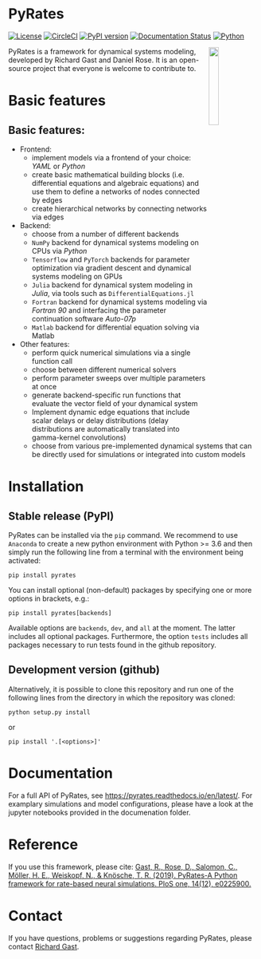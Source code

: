 PyRates
=======

[![License](https://img.shields.io/github/license/pyrates-neuroscience/PyRates.svg)](https://github.com/pyrates-neuroscience/PyRates) 
[![CircleCI](https://circleci.com/gh/pyrates-neuroscience/PyRates/tree/master.svg?style=svg)](https://circleci.com/gh/pyrates-neuroscience/PyRates/tree/master)
[![PyPI version](https://badge.fury.io/py/pyrates.svg)](https://badge.fury.io/py/pyrates)
[![Documentation Status](https://readthedocs.org/projects/pyrates/badge/?version=latest)](https://pyrates.readthedocs.io/en/latest/?badge=latest)
[![Python](https://img.shields.io/pypi/pyversions/pyrates.svg?style=plastic)](https://badge.fury.io/py/pyrates)

<img src="https://github.com/pyrates-neuroscience/PyRates/blob/master/PyRates_logo_color.png" width="20%" heigth="20%" align="right">

PyRates is a framework for dynamical systems modeling, developed by Richard Gast and Daniel Rose. 
It is an open-source project that everyone is welcome to contribute to.

Basic features
===============

Basic features:
---------------

- Frontend:
   - implement models via a frontend of your choice: *YAML* or *Python*
   - create basic mathematical building blocks (i.e. differential equations and algebraic equations) and use them to define a networks of nodes connected by edges
   - create hierarchical networks by connecting networks via edges
- Backend:
   - choose from a number of different backends
   - `NumPy` backend for dynamical systems modeling on CPUs via *Python*
   - `Tensorflow` and `PyTorch` backends for parameter optimization via gradient descent and dynamical systems modeling on GPUs
   - `Julia` backend for dynamical system modeling in *Julia*, via tools such as `DifferentialEquations.jl`
   - `Fortran` backend for dynamical systems modeling via *Fortran 90* and interfacing the parameter continuation software *Auto-07p*
   - `Matlab` backend for differential equation solving via Matlab
- Other features:
   - perform quick numerical simulations via a single function call
   - choose between different numerical solvers
   - perform parameter sweeps over multiple parameters at once
   - generate backend-specific run functions that evaluate the vector field of your dynamical system
   - Implement dynamic edge equations that include scalar delays or delay distributions (delay distributions are automatically translated into gamma-kernel convolutions)
   - choose from various pre-implemented dynamical systems that can be directly used for simulations or integrated into custom models

Installation
============

Stable release (PyPI)
---------------------

PyRates can be installed via the `pip` command. We recommend to use `Anaconda` to create a new python environment with Python >= 3.6 and then simply run the following line from a terminal with the environment being activated:
```
pip install pyrates
```

You can install optional (non-default) packages by specifying one or more options in brackets, e.g.:
```
pip install pyrates[backends]
```

Available options are `backends`, `dev`, and `all` at the moment. 
The latter includes all optional packages. 
Furthermore, the option `tests` includes all packages necessary to run tests found in the github repository.

Development version (github)
----------------------------

Alternatively, it is possible to clone this repository and run one of the following lines 
from the directory in which the repository was cloned:
```
python setup.py install
```
or
```
pip install '.[<options>]'
```

Documentation
=============

For a full API of PyRates, see https://pyrates.readthedocs.io/en/latest/.
For examplary simulations and model configurations, please have a look at the jupyter notebooks provided in the documenation folder.

Reference
=========

If you use this framework, please cite:
[Gast, R., Rose, D., Salomon, C., Möller, H. E., Weiskopf, N., & Knösche, T. R. (2019). PyRates-A Python framework for rate-based neural simulations. PloS one, 14(12), e0225900.](https://doi.org/10.1371/journal.pone.0225900)

Contact
=======

If you have questions, problems or suggestions regarding PyRates, please contact [Richard Gast](https://www.richardgast.me).
